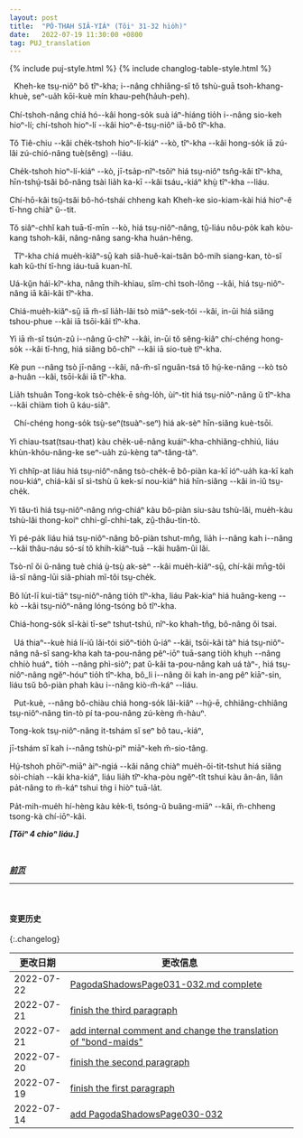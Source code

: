 ```yaml
---
layout: post
title:  "PÓ-THAH SIÂ-YIÁᴺ (Tŏiⁿ 31-32 hio̍h)"
date:   2022-07-19 11:30:00 +0800
tag: PUJ_translation
---
```


{% include puj-style.html %}
{% include changlog-table-style.html %}

<!-- The Hakka women do not bind their feet; they lead a vigorous physical life, working chiefly in the open air. -->
&nbsp;&nbsp;Kheh-ke tsṳ-niôⁿ bô tîⁿ-kha; i&#x002D;&#x002D;nâng chhiâng-sî tŏ tshù-guā tsoh-khang-khuè, seⁿ-ua̍h kōi-kuè mín khau-peh(ha̍uh-peh).
<!-- The better custom of these people influences those living on their borders, and the country women in their vicinity do not bind their feet. -->
Chí-tshoh-nâng chiá hó&#x002D;&#x002D;kâi hong-so̍k suà iáⁿ-hiáng tio̍h i&#x002D;&#x002D;nâng sio-keh hioⁿ-lí; chí-tshoh hioⁿ-lí &#x002D;&#x002D;kâi hioⁿ-ĕ-tsṳ-niôⁿ iā-bô tîⁿ-kha.
<!-- On their side of Tie Chiu, among those who live in hamlets and small villages, the custom is slowly dying out. -->
Tŏ Tiê-chiu &#x002D;&#x002D;kâi che̍k-tshoh hioⁿ-lí-kiáⁿ &#x002D;&#x002D;kò, tîⁿ-kha &#x002D;&#x002D;kâi hong-so̍k iā zú-lâi zú-chió-nâng tuè(sĕng) &#x002D;&#x002D;liáu.
<!-- In one cluster of hamlets where twenty years ago every girl's feet were bound, no one now binds a daughter's feet. -->
Che̍k-tshoh hioⁿ-lí-kiáⁿ &#x002D;&#x002D;kò, jī-tsa̍p-nîⁿ-tsôiⁿ hiá tsṳ-niôⁿ tsn̂g-kâi tîⁿ-kha, hīn-tshṳ́-tsăi bô-nâng tsài lia̍h ka-kī &#x002D;&#x002D;kâi tsáu₊-kiáⁿ khṳ̀ tîⁿ-kha &#x002D;&#x002D;liáu. 
<!-- This laxity is unfortunately confined to the country villages in the neighbourhood of the Hakkas. -->
Chí-hō-kâi tsṳ̆-tsăi bô-hó-tshái chheng kah Kheh-ke sio-kiam-kài hiá hioⁿ-ĕ tī-hng chiàⁿ ŭ&#x002D;&#x002D;tit.
<!-- In the cities and large towns, all women, except slaves and bond-servants, have deformed feet. -->
Tŏ siâⁿ-chhĭ kah tuā-tī-mīn &#x002D;&#x002D;kò, hiá tsṳ-niôⁿ-nâng, tṳ̂-liáu nôu-po̍k kah kòu-kang tshoh-kâi, nâng-nâng sang-kha huán-hêng.

<!-- Foot-binding is not so much a matter of class as of locality. -->
&nbsp;&nbsp;Tîⁿ-kha chiá mue̍h-kiăⁿ-sṳ̄ kah siă-huĕ-kai-tsân bô-mih siang-kan, tò-sĭ kah kŭ-thí tī-hng iáu-tuā kuan-hĭ.
<!-- Near the coast, even in the farmsteads and among the most indigent, every woman has bound feet. -->
Uá-kṳ̆n hái-kîⁿ-kha, nâng thih-khiau, sĭm-chì tsoh-lông &#x002D;&#x002D;kâi, hiá tsṳ-niôⁿ-nâng iā kâi-kâi tîⁿ-kha.
<!-- It is not a voucher for respectability, for the vilest are often bound-footed. -->
Chiá-mue̍h-kiăⁿ-sṳ̄ iā m̆-sĭ lia̍h-lâi tsò miâⁿ-sek-tói &#x002D;&#x002D;kâi,  in-ūi hiá siăng tshou-phue &#x002D;&#x002D;kâi iā tsōi-kâi tîⁿ-kha.
<!-- Neither is it a sign of wealth, for in those places where the custom prevails, the poorest follow it. -->
Yi iā m̆-sĭ tsún-zû i&#x002D;&#x002D;nâng ŭ-chîⁿ &#x002D;&#x002D;kâi, in-ūi tŏ sĕng-kiâⁿ chí-chéng hong-so̍k &#x002D;&#x002D;kâi tī-hng, hiá siăng bô-chîⁿ &#x002D;&#x002D;kâi iā sio-tuè tîⁿ-kha.
<!-- Inferior wives, unless they come as bond-maids into the household, are usually bound-footed women. -->
Kè pun &#x002D;&#x002D;nâng tsò jī-nâng &#x002D;&#x002D;kâi, nâ-m̆-sĭ nguân-tsá tŏ hṳ́-ke-nâng &#x002D;&#x002D;kò tsò a-huân &#x002D;&#x002D;kâi, tsōi-kâi iā tîⁿ-kha.
<!-- 注：“丫环” 在《菲尔德词典》中读 hia-huân，而译者处 “丫” 有俗读音 ia，现更改为文读音 a-huân 。 -->
<!-- Taking all China together, probably nine-tenths of the women have bound feet. -->
Lia̍h tshuân Tong-kok tsò-che̍k-ē sǹg-lo̍h, ùiⁿ-tit hiá tsṳ-niôⁿ-nâng ŭ tîⁿ-kha &#x002D;&#x002D;kâi chiàm tioh ŭ káu-siâⁿ.

<!-- The evils that accrue from this custom are very great. -->
&nbsp;&nbsp;Chí-chéng hong-so̍k tsṳ̀-seⁿ(tsuàⁿ-seⁿ) hiá ak-sèⁿ hīn-siăng kuè-tsōi.
<!-- It makes cripples of nearly half the population, and adds immensely to the misery of the poverty-stricken multitudes. -->
Yi chiau-tsat(tsau-that) kàu che̍k-uê-nâng kuáiⁿ-kha-chhiăng-chhiú, liáu khùn-khóu-nâng-ke seⁿ-ua̍h zú-kèng taⁿ-tăng-tàⁿ.
<!-- It disables women from supporting themselves and from caring for their children, and is one of the causes of the great prevalence of infanticide. -->
Yi chhîp-at liáu hiá tsṳ-niôⁿ-nâng tsò-che̍k-ē bô-piàn ka-kī ióⁿ-ua̍h ka-kī kah nou-kiáⁿ, chiá-kâi sĭ sì-tshù ŭ kek-sí nou-kiáⁿ hiá hīn-siăng &#x002D;&#x002D;kâi in-iû tsṳ-che̍k. 
<!-- It renders women too weak to keep their houses clean, and makes their homes filthy and cheerless. -->
Yi tău-tì hiá tsṳ-niôⁿ-nâng nńg-chiáⁿ kàu bô-piàn siu-sàu tshù-lăi, mue̍h-kàu tshù-lăi thong-koiⁿ chhi-gî-chhi-tak, zṳ̂-thâu-tin-tò.
<!-- It incapacitates woman for travelling, and keeps her and her thoughts in the narrowest of spheres. -->
Yi pé-pa̍k liáu hiá tsṳ-niôⁿ-nâng bô-piàn tshut-mn̂g, lia̍h i&#x002D;&#x002D;nâng kah i&#x002D;&#x002D;nâng &#x002D;&#x002D;kâi thâu-náu só-sí tŏ khih-kiáⁿ-tuā &#x002D;&#x002D;kâi huăm-ûi lăi.
<!-- Why any should follow so pernicious a practice is one of the mysteries of human perversity. -->
Tsò-nî ŏi ŭ-nâng tuè chiá ṳ̀-tsṳ̀ ak-sèⁿ &#x002D;&#x002D;kâi mue̍h-kiăⁿ-sṳ̄, chí-kâi mn̄g-tôi iā-sĭ nâng-lūi siâ-phiah mĭ-tôi tsṳ-che̍k. 
<!-- There is no law that women shall bind their feet, and the women of the imperial palace at Peking are all natural-footed. -->
Bô lu̍t-lī kui-tiāⁿ tsṳ-niôⁿ-nâng tio̍h tîⁿ-kha, liáu Pak-kiaⁿ hiá huâng-keng &#x002D;&#x002D;kò &#x002D;&#x002D;kâi tsṳ-niôⁿ-nâng lóng-tsóng bô tîⁿ-kha.
<!-- The origin of the custom is unknown lost in the mists of antiquity. -->
Chiá-hong-so̍k sĭ-kài tī-seⁿ tshut-tshú, nîⁿ-ko khah-tn̂g, bô-nâng ŏi tsai.

<!-- The only reason that I have heard in favour of it, aside from the common one that women would be laughed at and despised if their feet were like men's, was given me by a man, who said that it was necessary that women's feet should be bound, else they would be as strong as their husbands, and then they could not be kept in subjection by beating. -->
&nbsp;&nbsp;Uá thiaⁿ&#x002D;&#x002D;kuè hiá lí-iû lăi-tói siŏⁿ-tio̍h ŭ-iáⁿ &#x002D;&#x002D;kâi, tsōi-kâi tàⁿ hiá tsṳ-niôⁿ-nâng nâ-sĭ sang-kha kah ta-pou-nâng pêⁿ-iōⁿ tuā-sang tio̍h khṳh &#x002D;&#x002D;nâng chhiò huáⁿ₊ tio̍h &#x002D;&#x002D;nâng phì-siòⁿ; pat ŭ-kâi ta-pou-nâng kah uá tàⁿ-, hiá tsṳ-niôⁿ-nâng ngĕⁿ-hóuⁿ tio̍h tîⁿ-kha, bô_li i&#x002D;&#x002D;nâng ŏi kah in-ang pêⁿ kiāⁿ-sin, liáu tsŭ bô-piàn phah kàu i&#x002D;&#x002D;nâng kiò-m̆-káⁿ &#x002D;&#x002D;liáu.

<!-- But the men generally offer no greater opposition to a departure from the established fashion than do the women themselves. -->
&nbsp;&nbsp;Put-kuè, &#x002D;&#x002D;nâng bô-chiàu chiá hong-so̍k lâi-kiâⁿ &#x002D;&#x002D;hṳ́-ē, chhiâng-chhiâng tsṳ-niôⁿ-nâng tin-tò pí ta-pou-nâng zú-kèng m̆-hàuⁿ. 
<!-- For a Chinese woman the greatest of sorrows is that of having no sons; -->
Tong-kok tsṳ-niôⁿ-nâng it-tshám sĭ seⁿ bô tau₊-kiáⁿ,
<!-- the next to the greatest is that of being unlike her neighbours. -->
jī-tshám sĭ kah i&#x002D;&#x002D;nâng tshù-piⁿ miāⁿ-keh m̆-sio-tâng.
<!-- The smallest feet are made by those who determine to be elegant at any cost, and these draw their own foot-ligatures tighter than any one else would draw them. -->
Hṳ́-tshoh phōiⁿ-miāⁿ àiⁿ-ngiá &#x002D;&#x002D;kâi nâng chiàⁿ mue̍h-ŏi-tit-tshut hiá siăng sòi-chiah &#x002D;&#x002D;kâi kha-kiáⁿ, liáu lia̍h tîⁿ-kha-pòu ngĕⁿ-tît tshui kàu ân-ân, liân pa̍t-nâng to m̆-káⁿ tshui tǹg i hiòⁿ tuā-la̍t.
<!-- Religion is not the only sentiment which has its martyrs. -->
Pa̍t-mih-mue̍h hí-hèng kàu ke̍k-tì, tsóng-ŭ buâng-miāⁿ &#x002D;&#x002D;kâi, m̆-chheng tsong-kà chí-iōⁿ-kâi.
<br>

***[Tŏiⁿ 4 chioⁿ liáu.]***

<br>

***[前页](PagodaShadowsPage030.html)***
<!-- ***[后页](PagodaShadowsPage033.html)*** -->

---
<br>

#### 变更历史

{:.changelog}

| 更改日期 | 更改信息 |
| --- | --- |
| 2022-07-22 | <a href="https://github.com/DonAnthonyLee/DonAnthonyLee.github.io/commit/832935404b5c15a5f76e1a38239f6f737bbd85d5" target="_blank">PagodaShadowsPage031-032.md complete</a> |
| 2022-07-21 | <a href="https://github.com/DonAnthonyLee/DonAnthonyLee.github.io/commit/a4c6ee45e44a1e21025563d7654e81d01cc11158" target="_blank">finish the third paragraph</a> |
| 2022-07-21 | <a href="https://github.com/DonAnthonyLee/DonAnthonyLee.github.io/commit/0b138ac98862d6867bd491a732902b54afb724dd" target="_blank">add internal comment and change the translation of "bond-maids"</a> |
| 2022-07-20 | <a href="https://github.com/DonAnthonyLee/DonAnthonyLee.github.io/commit/aa176f9e997a3e89e7f7e85e0cd4acf66f5425fd" target="_blank">finish the second paragraph</a> |
| 2022-07-19 | <a href="https://github.com/DonAnthonyLee/DonAnthonyLee.github.io/commit/afead2917d89a0bf618b4292211a2645a565eda9" target="_blank">finish the first paragraph</a> |
| 2022-07-14 | <a href="https://github.com/DonAnthonyLee/DonAnthonyLee.github.io/commit/6d02da4c3c0f148a7f157af3ea372779f07970ef" target="_blank">add PagodaShadowsPage030-032</a> |
